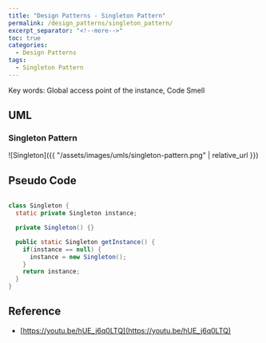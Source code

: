 ```yaml
---
title: "Design Patterns - Singleton Pattern"
permalink: /design_patterns/singleton_pattern/
excerpt_separator: "<!--more-->"
toc: true
categories:
  - Design Patterns
tags:
  - Singleton Pattern
---
```


Key words: Global access point of the instance, Code Smell

## UML  

### Singleton Pattern

![Singleton]({{ "/assets/images/umls/singleton-pattern.png" | relative_url }})

## Pseudo Code

```java

class Singleton {
  static private Singleton instance;

  private Singleton() {}

  public static Singleton getInstance() {
    if(instance == null) {
      instance = new Singleton();
    }
    return instance;
  }
}
```

## Reference

- [https://youtu.be/hUE_j6q0LTQ](https://youtu.be/hUE_j6q0LTQ)
